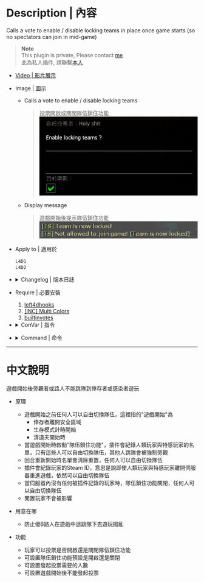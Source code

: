 # Description | 內容
Calls a vote to enable / disable locking teams in place once game starts (so no spectators can join in mid-game)

> __Note__ <br/>
This plugin is private, Please contact [me](https://github.com/fbef0102/Game-Private_Plugin#私人插件列表-private-plugins-list)<br/>
此為私人插件, 請聯繫[本人](https://github.com/fbef0102/Game-Private_Plugin#私人插件列表-private-plugins-list)

* [Video | 影片展示](https://youtu.be/B1oghdYb_gE)

* Image | 圖示
	* Calls a vote to enable / disable locking teams
		> 投票開啟或關閉隊伍鎖住功能
		<br/>![teamlock_vote_1](image/teamlock_vote_1.jpg)
	* Display message
		> 遊戲開始後提示隊伍鎖住功能
		<br/>![teamlock_vote_2](image/teamlock_vote_2.jpg)

* Apply to | 適用於
	```
	L4D1
	L4D2
	```

* <details><summary>Changelog | 版本日誌</summary>

	* v1.1 (2023-2-16)
		* Support L4D1

	* v1.0 (2022-11-27)
		* Request by GGM
		* Initial Release
</details>

* Require | 必要安裝
	1. [left4dhooks](https://forums.alliedmods.net/showthread.php?t=321696)
	2. [[INC] Multi Colors](https://github.com/fbef0102/L4D1_2-Plugins/releases/tag/Multi-Colors)
	3. [builtinvotes](https://github.com/L4D-Community/builtinvotes/actions)

* <details><summary>ConVar | 指令</summary>

	* cfg/sourcemod/teamlock_vote.cfg
		```php
		// Enable teamlock by default? [1-Enable/0-Disable]
		teamlock_vote_default_value "0"

		// Delay to start another a teamlock vote after vote ends.
		teamlock_vote_delay "60"

		// 0=Plugin off, 1=Plugin on.
		teamlock_vote_enable "1"

		// If 1, players can not start teamlock vote after game starts/survival begins.
		teamlock_vote_game_block "1"

		// Numbers of real survivor and infected player required to start a teamlock vote.
		teamlock_vote_required "2"
		```
</details>

* <details><summary>Command | 命令</summary>
	
	* **Calls a vote to enable / disable locking teams (No one can switch team)**
	```php
	sm_teamlock
	```
</details>

- - - -
# 中文說明
遊戲開始後旁觀者或路人不能跳隊到倖存者或感染者遊玩

* 原理
	* 遊戲開始之前任何人可以自由切換隊伍，這裡指的"遊戲開始"為
		* 倖存者離開安全區域
		* 生存模式計時開始
		* 清道夫開始時
	* 當遊戲開始時啟動"隊伍鎖住功能"，插件會紀錄人類玩家與特感玩家的名單，只有這些人可以自由切換隊伍，其他人跳隊會被強制旁觀
	* 回合重新開始時名單會清除重置，任何人可以自由切換隊伍
	* 插件會紀錄玩家的Steam ID，意思是說即使人類玩家與特感玩家離開伺服器重進遊戲，依然可以自由切換隊伍
	* 當伺服器內沒有任何被插件記錄的玩家時，隊伍鎖住功能關閉，任何人可以自由切換隊伍
	* 閒置玩家不會被影響

* 用意在哪
	* 防止傻B路人在遊戲中途跳隊下去遊玩搗亂

* 功能
    * 玩家可以投票是否開啟還是關閉隊伍鎖住功能
    * 可設置隊伍鎖住功能預設是開啟還是關閉
    * 可設置發起投票需要的人數
    * 可設置遊戲開始後不能發起投票
